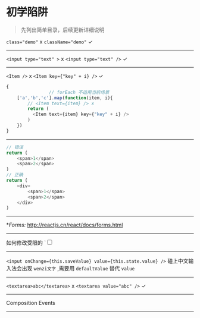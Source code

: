 # 初学陷阱

> 先列出简单目录，后续更新详细说明

`class="demo"` x  `className="demo"` ✓

---

`<input type="text" >` x  `<input type="text" />` ✓

---

`<Item />` x  `<Item key={"key" + i} />` ✓

```js
{
                // forEach 不适用当前场景
    ['a','b','c'].map(function(item, i){
        // <Item text={item} /> x
        return (
          <Item text={item} key={"key" + i} />
        )
    })
}
```
---

```js
// 错误
return (
    <span>1</span>
    <span>2</span>
)
// 正确
return (
    <div>
        <span>1</span>
        <span>2</span>
    </div>
)
```

---

**Forms:* http://reactjs.cn/react/docs/forms.html

---

如何修改受限的 `<input type="checkbox"  />

---

`<input onChange={this.saveValue} value={this.state.value} />` 碰上中文输入法会出现 `wenzi文字` ,需要用 `defaultValue` 替代 `value`

---

`<textarea>abc</textarea>` x  `<textarea value="abc" />` ✓

---

Composition Events

---
